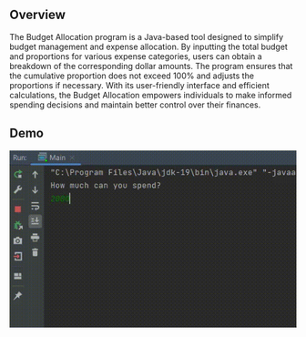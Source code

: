 ## Overview
The Budget Allocation program is a Java-based tool designed to simplify budget management and expense allocation. By inputting the total budget and proportions for various expense categories, users can obtain a breakdown of the corresponding dollar amounts. The program ensures that the cumulative proportion does not exceed 100% and adjusts the proportions if necessary. With its user-friendly interface and efficient calculations, the Budget Allocation empowers individuals to make informed spending decisions and maintain better control over their finances.

## Demo
<img src="https://github.com/TunahanBoyaci/BudgetAllocation/blob/main/17.07.2023_16.02.44_REC.gif">
